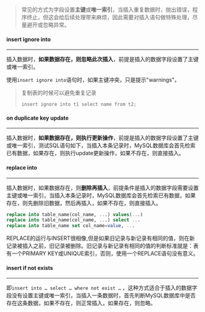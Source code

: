 > 常见的方式为字段设置**主键**或**唯一索引**，当插入重复数据时，抛出错误，程序终止，但这会给后续处理带来麻烦，因此需要对插入语句做特殊处理，尽量避开或忽略异常。



#### insert ignore into

---

插入数据时，**如果数据存在，则忽略此次插入**，前提是插入的数据字段设置了主键或唯一索引。

使用`insert ignore into`语句时，如果主键冲突，只是提示"warnings"。

>复制表的时候可以避免重复记录
>
>`insert ignore into t1 select name from t2;`



#### on duplicate key update

---

插入数据时，**如果数据存在，则执行更新操作**，前提是插入的数据字段设置了主键或唯一索引，测试SQL语句如下，当插入本条记录时，MySQL数据库会首先检索已有数据，如果存在，则执行update更新操作，如果不存在，则直接插入。



#### replace into

---

插入数据时，如果数据存在，则**删除再插入**，前提条件是插入的数据字段需要设置主键或唯一索引，当插入本条记录时，MySQL数据库会首先检索已有数据，如果存在，则先删除旧数据，然后再插入，如果不存在，则直接插入。

```sql
replace into table_name(col_name, ...) values(...) 
replace into table_name(col_name, ...) select ... 
replace into table_name set col_name=value, ...
```

REPLACE的运行与INSERT很相像,但是如果旧记录与新记录有相同的值，则在新记录被插入之前，旧记录被删除。旧记录与新记录有相同的值的判断标准就是：表有一个PRIMARY KEY或UNIQUE索引，否则，使用一个REPLACE语句没有意义。



#### insert if not exists

---

即`insert into … select … where not exist …` ，这种方式适合于插入的数据字段没有设置主键或唯一索引，当插入一条数据时，首先判断MySQL数据库中是否存在这条数据，如果不存在，则正常插入，如果存在，则忽略。


